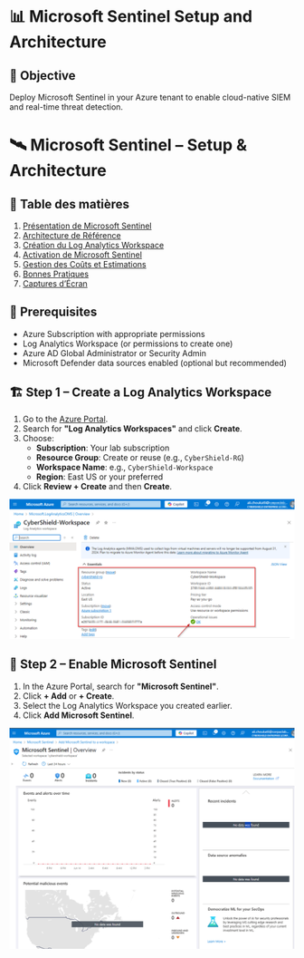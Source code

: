 
# 📊 Microsoft Sentinel Setup and Architecture

## 🎯 Objective

Deploy Microsoft Sentinel in your Azure tenant to enable cloud-native SIEM and real-time threat detection.

# 🛰️ Microsoft Sentinel – Setup & Architecture

## 📘 Table des matières
1. [Présentation de Microsoft Sentinel](#présentation-de-microsoft-sentinel)
2. [Architecture de Référence](#architecture-de-référence)
3. [Création du Log Analytics Workspace](#création-du-log-analytics-workspace)
4. [Activation de Microsoft Sentinel](#activation-de-microsoft-sentinel)
5. [Gestion des Coûts et Estimations](#gestion-des-coûts-et-estimations)
6. [Bonnes Pratiques](#bonnes-pratiques)
7. [Captures d’Écran](#captures-décran)


## 🧰 Prerequisites

- Azure Subscription with appropriate permissions
- Log Analytics Workspace (or permissions to create one)
- Azure AD Global Administrator or Security Admin
- Microsoft Defender data sources enabled (optional but recommended)

## 🏗️ Step 1 – Create a Log Analytics Workspace

1. Go to the [Azure Portal](https://portal.azure.com).
2. Search for **"Log Analytics Workspaces"** and click **Create**.
3. Choose:
   - **Subscription**: Your lab subscription
   - **Resource Group**: Create or reuse (e.g., `CyberShield-RG`)
   - **Workspace Name**: e.g., `CyberShield-Workspace`
   - **Region**: East US or your preferred
4. Click **Review + Create** and then **Create**.

![Log_Analytic](https://github.com/AliChoukatli/CyberShield-Enterprise/blob/main/06_Threat_Detection_%26_Simulation/Screenshots/Log_Analytic_Ov.png)

## 🧠 Step 2 – Enable Microsoft Sentinel

1. In the Azure Portal, search for **"Microsoft Sentinel"**.
2. Click **+ Add** or **+ Create**.
3. Select the Log Analytics Workspace you created earlier.
4. Click **Add Microsoft Sentinel**.

![Sentinel_OV](https://github.com/AliChoukatli/CyberShield-Enterprise/blob/main/06_Threat_Detection_%26_Simulation/Screenshots/Sentinel_OV.png)





